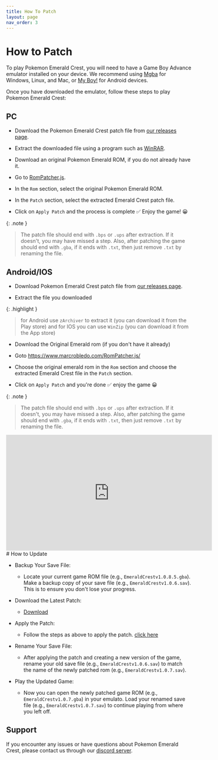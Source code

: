 ```yaml
---
title: How To Patch
layout: page
nav_order: 3
---
```


# How to Patch

To play Pokemon Emerald Crest, you will need to have a Game Boy Advance emulator installed on your device. We recommend using [Mgba](https://mgba.io/downloads.html) for Windows, Linux, and Mac, or [My Boy!](https://play.google.com/store/apps/details?id=com.fastemulator.gba) for Android devices.

Once you have downloaded the emulator, follow these steps to play Pokemon Emerald Crest:

## PC

- Download the Pokemon Emerald Crest patch file from [our releases page](https://romhackstudios.github.io/).

- Extract the downloaded file using a program such as [WinRAR](https://www.win-rar.com/download.html).

- Download an original Pokemon Emerald ROM, if you do not already have it.

- Go to [RomPatcher.js](https://www.marcrobledo.com/RomPatcher.js/).

- In the `Rom` section, select the original Pokemon Emerald ROM.

- In the `Patch` section, select the extracted Emerald Crest patch file.

- Click on `Apply Patch` and the process is complete ✅ Enjoy the game! 😀

{: .note }
> The patch file should end with `.bps` or `.ups` after extraction. If it doesn't, you may have missed a step. Also, after patching the game should end with `.gba`, if it ends with `.txt`, then just remove `.txt` by renaming the file.

## Android/IOS

- Download Pokemon Emerald Crest patch file from [our releases page](https://romhackstudios.github.io/).

- Extract the file you downloaded 

{: .highlight }
> for Android use `zArchiver` to extract it (you can download it from the Play store) and for IOS you can use `WinZip` (you can download it from the App store)

- Download the Original Emerald rom (if you don't have it already)

- Goto https://www.marcrobledo.com/RomPatcher.js/

- Choose the original emerald rom in the `Rom` section and choose the extracted Emerald Crest file in the `Patch` section.

- Click on `Apply Patch` and you're done ✅ enjoy the game 😀

{: .note }
> The patch file should end with `.bps` or `.ups` after extraction. If it doesn't, you may have missed a step. Also, after patching the game should end with `.gba`, if it ends with `.txt`, then just remove `.txt` by renaming the file.

<iframe width="560" height="315" src="https://www.youtube.com/embed/AefGC3MX1Ck?si=FMHKIESF9RU_LAA1" title="YouTube video player" frameborder="0" allow="accelerometer; autoplay; clipboard-write; encrypted-media; gyroscope; picture-in-picture; web-share" referrerpolicy="strict-origin-when-cross-origin" allowfullscreen></iframe>
# How to Update

- Backup Your Save File:

  - Locate your current game ROM file (e.g., `EmeraldCrestv1.0.8.5.gba`).
    Make a backup copy of your save file (e.g., `EmeraldCrestv1.0.6.sav`). This is to ensure you don't lose your progress.

- Download the Latest Patch: 
  - [Download](https://romhackstudios.github.io/)

- Apply the Patch:

  - Follow the steps as above to apply the patch. [click here](https://romhackstudios.github.io/pages/howtopatch.html#pc)

- Rename Your Save File:

  - After applying the patch and creating a new version of the game, rename your old save file (e.g., `EmeraldCrestv1.0.6.sav`) to match the name of the newly patched rom (e.g., `EmeraldCrestv1.0.7.sav`).

- Play the Updated Game:

  - Now you can open the newly patched game ROM (e.g., `EmeraldCrestv1.0.7.gba`) in your emulato.
   Load your renamed save file (e.g., `EmeraldCrestv1.0.7.sav`) to continue playing from where you left off.

## Support

If you encounter any issues or have questions about Pokemon Emerald Crest, please contact us through our [discord server].

[discord server]: https://discord.gg/aaghat-s-server-965900074532081674
